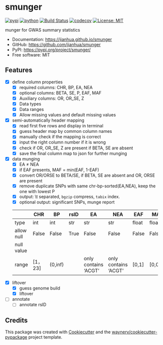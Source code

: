 # smunger


[![pypi](https://img.shields.io/pypi/v/smunger.svg)](https://pypi.org/project/smunger/)
[![python](https://img.shields.io/pypi/pyversions/smunger.svg)](https://pypi.org/project/smunger/)
[![Build Status](https://github.com/jianhua/smunger/actions/workflows/dev.yml/badge.svg)](https://github.com/jianhua/smunger/actions/workflows/dev.yml)
[![codecov](https://codecov.io/gh/jianhua/smunger/branch/main/graphs/badge.svg)](https://codecov.io/github/jianhua/smunger)
[![License: MIT](https://img.shields.io/badge/License-MIT-yellow.svg)](https://opensource.org/licenses/MIT)



munger for GWAS summary statistics


* Documentation: <https://jianhua.github.io/smunger>
* GitHub: <https://github.com/jianhua/smunger>
* PyPI: <https://pypi.org/project/smunger/>
* Free software: MIT


## Features

- [x]  define column properties
    - [x]  required columns: CHR, BP, EA, NEA
    - [x]  optional columns: BETA, SE, P, EAF, MAF
    - [x]  Auxiliary columns: OR, OR_SE, Z
    - [x]  Data types
    - [x]  Data ranges
    - [x]  Allow missing values and default missing values
- [x]  semi-automatically header mapping
    - [x]  read first five rows and display in terminal
    - [x]  guess header map by common column names
    - [x]  manually check if the mapping is correct
    - [x]  input the right column number if it is wrong
    - [x]  check if OR, OR_SE, Z are present if BETA, SE are absent
    - [x]  save the final column map to json for further munging
- [x]  data munging
    - [x]  EA ≠ NEA
    - [x]  if EAF presents, MAF = min(EAF, 1-EAF)
    - [x]  convert OR/ORSE to BETA/SE, if BETA, SE are absent and OR, ORSE are present
    - [x]  remove duplicate SNPs with same chr-bp-sorted(EA,NEA), keep the one with lowest P
    - [x]  output: \t separated, `bgzip` compress, `tabix` index.
    - [x]  optional output: significant SNPs, munge report
    
    |  | CHR | BP | rsID | EA | NEA | EAF | MAF | BETA | SE | P | OR | OR_SE | Z |
    | --- | --- | --- | --- | --- | --- | --- | --- | --- | --- | --- | --- | --- | --- |
    | type | int | int | str | str | str | float | float | float | float | float | float | float | float |
    | allow null | False | False | True | False | False | False | False | True | False | True | True | False | True |
    | null value |  |  |  |  |  |  |  | 0 |  | 0.999 | 1 |  | 0 |
    | range | [1，23] | (0,inf) |  | only contains ‘ACGT’ | only contains ‘ACGT’ | [0,1] | [0,0.5] | (-inf,inf) | (0, inf) | (0,1) | (0, inf) | (0, inf) | (-inf,inf) |
- [x]  liftover
    - [x]  guess genome build
    - [x]  liftover
- [ ]  annotate
    - [ ]  annotate rsID

## Credits

This package was created with [Cookiecutter](https://github.com/audreyr/cookiecutter) and the [waynerv/cookiecutter-pypackage](https://github.com/waynerv/cookiecutter-pypackage) project template.
